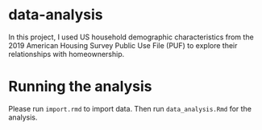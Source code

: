 # data-analysis

In this project, I used US household demographic characteristics from the 2019 American Housing Survey Public Use File (PUF) to explore their relationships with homeownership. 

# Running the analysis

Please run `import.rmd` to import data. Then run `data_analysis.Rmd` for the analysis.

